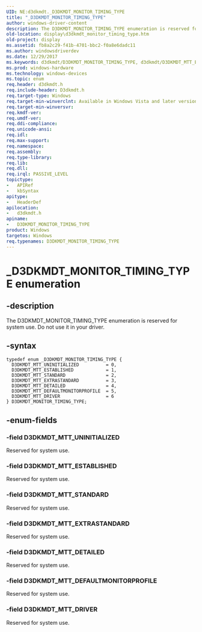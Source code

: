```yaml
---
UID: NE:d3dkmdt._D3DKMDT_MONITOR_TIMING_TYPE
title: "_D3DKMDT_MONITOR_TIMING_TYPE"
author: windows-driver-content
description: The D3DKMDT_MONITOR_TIMING_TYPE enumeration is reserved for system use. Do not use it in your driver.
old-location: display\d3dkmdt_monitor_timing_type.htm
old-project: display
ms.assetid: fb8a2c29-f41b-4701-bbc2-f0a8e6dadc11
ms.author: windowsdriverdev
ms.date: 12/29/2017
ms.keywords: d3dkmdt/D3DKMDT_MONITOR_TIMING_TYPE, d3dkmdt/D3DKMDT_MTT_ESTABLISHED, DmEnums_dd8c4653-6af5-420c-a74e-3b0d2201e84a.xml, D3DKMDT_MTT_DETAILED, D3DKMDT_MTT_EXTRASTANDARD, d3dkmdt/D3DKMDT_MTT_DETAILED, d3dkmdt/D3DKMDT_MTT_DRIVER, D3DKMDT_MTT_STANDARD, d3dkmdt/D3DKMDT_MTT_EXTRASTANDARD, d3dkmdt/D3DKMDT_MTT_DEFAULTMONITORPROFILE, D3DKMDT_MONITOR_TIMING_TYPE, D3DKMDT_MTT_UNINITIALIZED, D3DKMDT_MONITOR_TIMING_TYPE enumeration [Display Devices], D3DKMDT_MTT_DRIVER, display.d3dkmdt_monitor_timing_type, d3dkmdt/D3DKMDT_MTT_UNINITIALIZED, D3DKMDT_MTT_ESTABLISHED, D3DKMDT_MTT_DEFAULTMONITORPROFILE, d3dkmdt/D3DKMDT_MTT_STANDARD, _D3DKMDT_MONITOR_TIMING_TYPE
ms.prod: windows-hardware
ms.technology: windows-devices
ms.topic: enum
req.header: d3dkmdt.h
req.include-header: D3dkmdt.h
req.target-type: Windows
req.target-min-winverclnt: Available in Windows Vista and later versions of the Windows operating systems.
req.target-min-winversvr: 
req.kmdf-ver: 
req.umdf-ver: 
req.ddi-compliance: 
req.unicode-ansi: 
req.idl: 
req.max-support: 
req.namespace: 
req.assembly: 
req.type-library: 
req.lib: 
req.dll: 
req.irql: PASSIVE_LEVEL
topictype:
-	APIRef
-	kbSyntax
apitype:
-	HeaderDef
apilocation:
-	d3dkmdt.h
apiname:
-	D3DKMDT_MONITOR_TIMING_TYPE
product: Windows
targetos: Windows
req.typenames: D3DKMDT_MONITOR_TIMING_TYPE
---
```


# _D3DKMDT_MONITOR_TIMING_TYPE enumeration


## -description


The D3DKMDT_MONITOR_TIMING_TYPE enumeration is reserved for system use. Do not use it in your driver.


## -syntax


````
typedef enum _D3DKMDT_MONITOR_TIMING_TYPE { 
  D3DKMDT_MTT_UNINITIALIZED          = 0,
  D3DKMDT_MTT_ESTABLISHED            = 1,
  D3DKMDT_MTT_STANDARD               = 2,
  D3DKMDT_MTT_EXTRASTANDARD          = 3,
  D3DKMDT_MTT_DETAILED               = 4,
  D3DKMDT_MTT_DEFAULTMONITORPROFILE  = 5,
  D3DKMDT_MTT_DRIVER                 = 6
} D3DKMDT_MONITOR_TIMING_TYPE;
````


## -enum-fields




### -field D3DKMDT_MTT_UNINITIALIZED

Reserved for system use.


### -field D3DKMDT_MTT_ESTABLISHED

Reserved for system use.


### -field D3DKMDT_MTT_STANDARD

Reserved for system use.


### -field D3DKMDT_MTT_EXTRASTANDARD

Reserved for system use.


### -field D3DKMDT_MTT_DETAILED

Reserved for system use.


### -field D3DKMDT_MTT_DEFAULTMONITORPROFILE

Reserved for system use.


### -field D3DKMDT_MTT_DRIVER

Reserved for system use.

